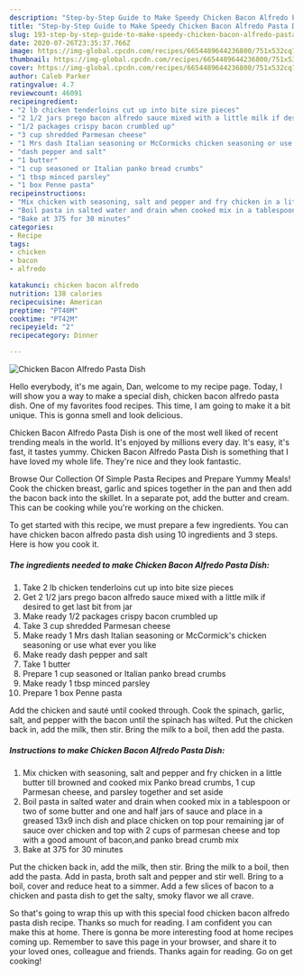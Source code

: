 ```yaml
---
description: "Step-by-Step Guide to Make Speedy Chicken Bacon Alfredo Pasta Dish"
title: "Step-by-Step Guide to Make Speedy Chicken Bacon Alfredo Pasta Dish"
slug: 193-step-by-step-guide-to-make-speedy-chicken-bacon-alfredo-pasta-dish
date: 2020-07-26T23:35:37.766Z
image: https://img-global.cpcdn.com/recipes/6654489644236800/751x532cq70/chicken-bacon-alfredo-pasta-dish-recipe-main-photo.jpg
thumbnail: https://img-global.cpcdn.com/recipes/6654489644236800/751x532cq70/chicken-bacon-alfredo-pasta-dish-recipe-main-photo.jpg
cover: https://img-global.cpcdn.com/recipes/6654489644236800/751x532cq70/chicken-bacon-alfredo-pasta-dish-recipe-main-photo.jpg
author: Caleb Parker
ratingvalue: 4.7
reviewcount: 46091
recipeingredient:
- "2 lb chicken tenderloins cut up into bite size pieces"
- "2 1/2 jars prego bacon alfredo sauce mixed with a little milk if desired to get last bit from jar"
- "1/2 packages crispy bacon crumbled up"
- "3 cup shredded Parmesan cheese"
- "1 Mrs dash Italian seasoning or McCormicks chicken seasoning or use what ever you like"
- "dash pepper and salt"
- "1 butter"
- "1 cup seasoned or Italian panko bread crumbs"
- "1 tbsp minced parsley"
- "1 box Penne pasta"
recipeinstructions:
- "Mix chicken with seasoning, salt and pepper and fry chicken in a little butter till browned and cooked mix Panko bread crumbs, 1 cup Parmesan cheese, and parsley together and set aside"
- "Boil pasta in salted water and drain when cooked mix in a tablespoon or two of some butter and one and half jars of sauce and place in a greased 13x9 inch dish and place chicken on top pour remaining jar of sauce over chicken and top with 2 cups of parmesan cheese and top with a good amount of bacon,and panko bread crumb mix"
- "Bake at 375 for 30 minutes"
categories:
- Recipe
tags:
- chicken
- bacon
- alfredo

katakunci: chicken bacon alfredo 
nutrition: 138 calories
recipecuisine: American
preptime: "PT40M"
cooktime: "PT42M"
recipeyield: "2"
recipecategory: Dinner

---
```



![Chicken Bacon Alfredo Pasta Dish](https://img-global.cpcdn.com/recipes/6654489644236800/751x532cq70/chicken-bacon-alfredo-pasta-dish-recipe-main-photo.jpg)

Hello everybody, it's me again, Dan, welcome to my recipe page. Today, I will show you a way to make a special dish, chicken bacon alfredo pasta dish. One of my favorites food recipes. This time, I am going to make it a bit unique. This is gonna smell and look delicious.

Chicken Bacon Alfredo Pasta Dish is one of the most well liked of recent trending meals in the world. It's enjoyed by millions every day. It's easy, it's fast, it tastes yummy. Chicken Bacon Alfredo Pasta Dish is something that I have loved my whole life. They're nice and they look fantastic.

Browse Our Collection Of Simple Pasta Recipes and Prepare Yummy Meals! Cook the chicken breast, garlic and spices together in the pan and then add the bacon back into the skillet. In a separate pot, add the butter and cream. This can be cooking while you&#39;re working on the chicken.


To get started with this recipe, we must prepare a few ingredients. You can have chicken bacon alfredo pasta dish using 10 ingredients and 3 steps. Here is how you cook it.

<!--inarticleads1-->

##### The ingredients needed to make Chicken Bacon Alfredo Pasta Dish:

1. Take 2 lb chicken tenderloins cut up into bite size pieces
1. Get 2 1/2 jars prego bacon alfredo sauce mixed with a little milk if desired to get last bit from jar
1. Make ready 1/2 packages crispy bacon crumbled up
1. Take 3 cup shredded Parmesan cheese
1. Make ready 1 Mrs dash Italian seasoning or McCormick&#39;s chicken seasoning or use what ever you like
1. Make ready dash pepper and salt
1. Take 1 butter
1. Prepare 1 cup seasoned or Italian panko bread crumbs
1. Make ready 1 tbsp minced parsley
1. Prepare 1 box Penne pasta


Add the chicken and sauté until cooked through. Cook the spinach, garlic, salt, and pepper with the bacon until the spinach has wilted. Put the chicken back in, add the milk, then stir. Bring the milk to a boil, then add the pasta. 

<!--inarticleads2-->

##### Instructions to make Chicken Bacon Alfredo Pasta Dish:

1. Mix chicken with seasoning, salt and pepper and fry chicken in a little butter till browned and cooked mix Panko bread crumbs, 1 cup Parmesan cheese, and parsley together and set aside
1. Boil pasta in salted water and drain when cooked mix in a tablespoon or two of some butter and one and half jars of sauce and place in a greased 13x9 inch dish and place chicken on top pour remaining jar of sauce over chicken and top with 2 cups of parmesan cheese and top with a good amount of bacon,and panko bread crumb mix
1. Bake at 375 for 30 minutes


Put the chicken back in, add the milk, then stir. Bring the milk to a boil, then add the pasta. Add in pasta, broth salt and pepper and stir well. Bring to a boil, cover and reduce heat to a simmer. Add a few slices of bacon to a chicken and pasta dish to get the salty, smoky flavor we all crave. 

So that's going to wrap this up with this special food chicken bacon alfredo pasta dish recipe. Thanks so much for reading. I am confident you can make this at home. There is gonna be more interesting food at home recipes coming up. Remember to save this page in your browser, and share it to your loved ones, colleague and friends. Thanks again for reading. Go on get cooking!
